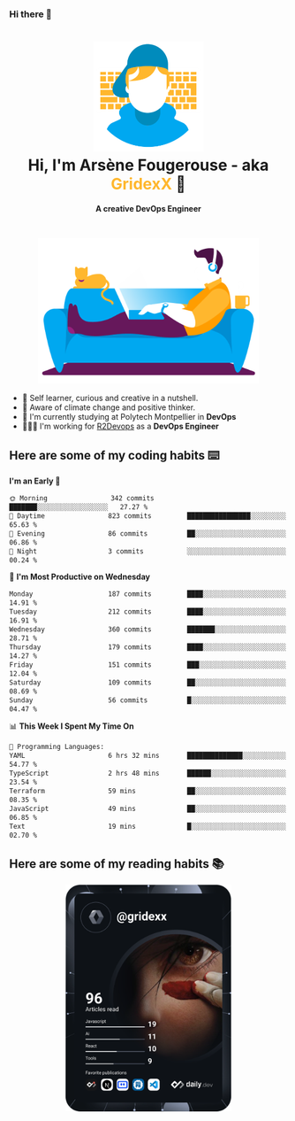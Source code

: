 ### Hi there 👋

<!--
**GridexX/gridexx** is a ✨ _special_ ✨ repository because its `README.md` (this file) appears on your GitHub profile.

Here are some ideas to get you started:

- 🔭 I’m currently working on ...
- 🌱 I’m currently learning ...
- 👯 I’m looking to collaborate on ...
- 🤔 I’m looking for help with ...
- 💬 Ask me about ...
- 📫 How to reach me: ...
- 😄 Pronouns: ...
- ⚡ Fun fact: ...
-->


<!-- Header -->
<h1 align="center">
  <img src="./images/user_profile.png" width="200">
  <br>
  Hi, I'm Arsène Fougerouse - aka <span style="color:#ffb72e">GridexX</span> 👋
</h1>


<p align="center">
  <b>A creative DevOps Engineer </b>
</p>
<br/>
<p align="center">
  <img src="./images/man_couch.png" width="400">
</p>

- 🎨 Self learner, curious and creative in a nutshell. 
- 🌱 Aware of climate change and positive thinker.
- 📕 I'm currently studying at Polytech Montpellier in **DevOps**
- 👨🏻‍💻 I'm working for [R2Devops](https://r2devops.io) as a **DevOps Engineer**


## Here are some of my coding habits ⌨️

<!-- Add a section about tech and Ops stack
  Like this one : https://github.com/Xanthus58#-tech-stack
-->
<!--START_SECTION:waka-->
**I'm an Early 🐤** 

```text
🌞 Morning                342 commits         ███████░░░░░░░░░░░░░░░░░░   27.27 % 
🌆 Daytime                823 commits         ████████████████░░░░░░░░░   65.63 % 
🌃 Evening                86 commits          ██░░░░░░░░░░░░░░░░░░░░░░░   06.86 % 
🌙 Night                  3 commits           ░░░░░░░░░░░░░░░░░░░░░░░░░   00.24 % 
```
📅 **I'm Most Productive on Wednesday** 

```text
Monday                   187 commits         ████░░░░░░░░░░░░░░░░░░░░░   14.91 % 
Tuesday                  212 commits         ████░░░░░░░░░░░░░░░░░░░░░   16.91 % 
Wednesday                360 commits         ███████░░░░░░░░░░░░░░░░░░   28.71 % 
Thursday                 179 commits         ████░░░░░░░░░░░░░░░░░░░░░   14.27 % 
Friday                   151 commits         ███░░░░░░░░░░░░░░░░░░░░░░   12.04 % 
Saturday                 109 commits         ██░░░░░░░░░░░░░░░░░░░░░░░   08.69 % 
Sunday                   56 commits          █░░░░░░░░░░░░░░░░░░░░░░░░   04.47 % 
```


📊 **This Week I Spent My Time On** 

```text
💬 Programming Languages: 
YAML                     6 hrs 32 mins       ██████████████░░░░░░░░░░░   54.77 % 
TypeScript               2 hrs 48 mins       ██████░░░░░░░░░░░░░░░░░░░   23.54 % 
Terraform                59 mins             ██░░░░░░░░░░░░░░░░░░░░░░░   08.35 % 
JavaScript               49 mins             ██░░░░░░░░░░░░░░░░░░░░░░░   06.85 % 
Text                     19 mins             █░░░░░░░░░░░░░░░░░░░░░░░░   02.70 % 
```


<!--END_SECTION:waka-->

## Here are some of my reading habits 📚
<div  align="center">
  <img src="./images/devcard.svg" width="300">
</div>
